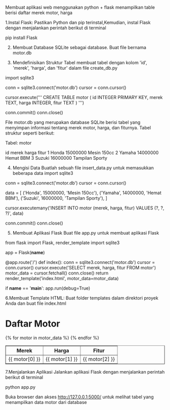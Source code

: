 Membuat aplikasi web menggunakan python + flask menampilkan table berisi daftar merek motor, harga


1.Instal Flask:
Pastikan  Python dan pip terinstal,Kemudian, instal Flask dengan menjalankan perintah berikut di terminal

pip install Flask

2. Membuat Database
SQLite sebagai database. Buat file bernama motor.db

3. Mendefinisikan Struktur Tabel
membuat tabel dengan kolom 'id', 'merek', 'harga', dan 'fitur' dalam file create_db.py


import sqlite3

conn = sqlite3.connect('motor.db')
cursor = conn.cursor()

cursor.execute('''
    CREATE TABLE motor (
        id INTEGER PRIMARY KEY,
        merek TEXT,
        harga INTEGER,
        fitur TEXT
    )
''')

conn.commit()
conn.close()

File motor.db yang merupakan database SQLite berisi tabel yang menyimpan informasi tentang merek motor, harga, dan fiturnya. Tabel struktur seperti berikut:

Tabel: motor

id	merek	harga		fitur
1	Honda	15000000	Mesin 150cc
2	Yamaha	14000000	Hemat BBM
3	Suzuki	16000000	Tampilan Sporty

4. Mengisi Data
Buatlah sebuah file insert_data.py untuk memasukkan beberapa data 
import sqlite3

conn = sqlite3.connect('motor.db')
cursor = conn.cursor()

data = [
    ('Honda', 15000000, 'Mesin 150cc'),
    ('Yamaha', 14000000, 'Hemat BBM'),
    ('Suzuki', 16000000, 'Tampilan Sporty'),
]

cursor.executemany('INSERT INTO motor (merek, harga, fitur) VALUES (?, ?, ?)', data)

conn.commit()
conn.close()

5. Membuat Aplikasi Flask
Buat file app.py untuk membuat aplikasi Flask

from flask import Flask, render_template
import sqlite3

app = Flask(__name__)

@app.route('/')
def index():
    conn = sqlite3.connect('motor.db')
    cursor = conn.cursor()
    cursor.execute('SELECT merek, harga, fitur FROM motor')
    motor_data = cursor.fetchall()
    conn.close()
    return render_template('index.html', motor_data=motor_data)

if __name__ == '__main__':
    app.run(debug=True)

6.Membuat Template HTML:
Buat folder templates dalam direktori proyek Anda dan buat file index.html
<!DOCTYPE html>
<html>
<head>
    <title>Daftar Motor</title>
</head>
<body>
    <h1>Daftar Motor</h1>
    <table border="1">
        <tr>
            <th>Merek</th>
            <th>Harga</th>
            <th>Fitur</th>
        </tr>
        {% for motor in motor_data %}
        <tr>
            <td>{{ motor[0] }}</td>
            <td>{{ motor[1] }}</td>
            <td>{{ motor[2] }}</td>
        </tr>
        {% endfor %}
    </table>
</body>
</html>

7.Menjalankan Aplikasi
Jalankan aplikasi Flask dengan menjalankan perintah berikut di terminal

python app.py

Buka browser dan akses http://127.0.0.1:5000/ untuk melihat tabel yang menampilkan data motor dari database
